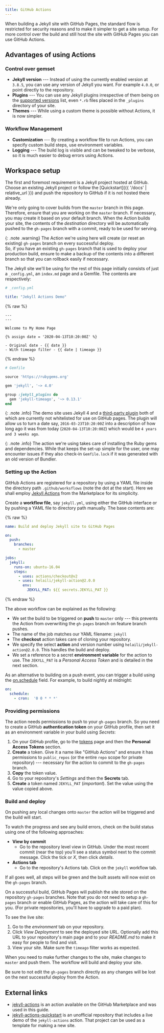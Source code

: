 ```yaml
---
title: GitHub Actions
---
```


When building a Jekyll site with GitHub Pages, the standard flow is restricted for security reasons
and to make it simpler to get a site setup. For more control over the build and still host the site
with GitHub Pages you can use GitHub Actions.


## Advantages of using Actions

### Control over gemset

- **Jekyll version** --- Instead of using the currently enabled version at `3.8.5`, you can use any
  version of Jekyll you want. For example `4.0.0`, or point directly to the repository.
- **Plugins** --- You can use any Jekyll plugins irrespective of them being on the
  [supported versions][ghp-whitelist] list, even `*.rb` files placed in the `_plugins` directory
  of your site.
- **Themes** --- While using a custom theme is possible without Actions, it is now simpler.

### Workflow Management

- **Customization** --- By creating a workflow file to run Actions, you can specify custom build
  steps, use environment variables.
- **Logging** --- The build log is visible and can be tweaked to be verbose, so it is much easier to
  debug errors using Actions.


## Workspace setup

The first and foremost requirement is a Jekyll project hosted at GitHub. Choose an existing Jekyll
project or follow the [Quickstart]({{ '/docs' | relative_url }}) and push the repository to GitHub
if it is not hosted there already.

We're only going to cover builds from the `master` branch in this page. Therefore, ensure that you
are working on the `master` branch. If necessary, you may create it based on your default branch.
When the Action builds your site, the contents of the *destination* directory will be automatically
pushed to the `gh-pages` branch with a commit, ready to be used for serving.

{: .note .warning}
The Action we're using here will create (or reset an existing) `gh-pages` branch on every successful
deploy.<br/> So, if you have an existing `gh-pages` branch that is used to deploy your production
build, ensure to make a backup of the contents into a different branch so that you can rollback
easily if necessary.

The Jekyll site we'll be using for the rest of this page initially consists of just a `_config.yml`,
an `index.md` page and a Gemfile. The contents are respectively:

```yaml
# _config.yml

title: "Jekyll Actions Demo"
```

{% raw %}
```liquid
---
---

Welcome to My Home Page

{% assign date = '2020-04-13T10:20:00Z' %}

- Original date - {{ date }}
- With timeago filter - {{ date | timeago }}
```
{% endraw %}


```ruby
# Gemfile

source 'https://rubygems.org'

gem 'jekyll', '~> 4.0'

group :jekyll_plugins do
  gem 'jekyll-timeago', '~> 0.13.1'
end
```

{: .note .info}
The demo site uses Jekyll 4 and a [third-party plugin][timeago-plugin] both of which are
currently not whitelisted for use on GitHub pages. The plugin will allow us to turn a date say,
`2016-03-23T10:20:00Z` into a description of how long ago it was from today (`2020-04-13T10:20:00Z`)
which would be `4 years and 3 weeks ago`.

{: .note .info}
The action we're using takes care of installing the Ruby gems and dependencies. While that keeps
the set-up simple for the user, one may encounter issues if they also check-in `Gemfile.lock` if it
was generated with an old version of Bundler.

### Setting up the Action

GitHub Actions are registered for a repository by using a YAML file inside the directory path
`.github/worksflows` (note the dot at the start). Here we shall employ
[Jekyll Actions][jekyll-actions] from the Marketplace for its simplicity.

Create a **workflow file**, say `jekyll.yml`, using either the GitHub interface or by pushing
a YAML file to directory path manually. The base contents are:

{% raw %}
```yaml
name: Build and deploy Jekyll site to GitHub Pages

on:
  push:
    branches:
      - master

jobs:
  jekyll:
    runs-on: ubuntu-16.04
    steps:
      - uses: actions/checkout@v2
      - uses: helaili/jekyll-action@2.0.0
        env:
          JEKYLL_PAT: ${{ secrets.JEKYLL_PAT }}
```
{% endraw %}

The above workflow can be explained as the following:

- We set the build to be triggered on **push** to `master` only --- this prevents the Action from
  overwriting the `gh-pages` branch on feature branch pushes.
- The name of the job matches our YAML filename: `jekyll`
- The **checkout** action takes care of cloning your repository.
- We specify the select **action** and version number using `helaili/jekyll-action@2.0.0`. This
  handles the build and deploy.
- We set a reference to a secret **environment variable** for the action to use. The `JEKYLL_PAT`
  is a *Personal Access Token* and is detailed in the next section.

As an alternative to building on a push event, you can trigger a build using the [on.schedule]
field. For example, to build nightly at midnight:

```yaml
on:
  schedule:
    - cron:  '0 0 * * *'
```

[on.schedule]: https://help.github.com/en/actions/reference/workflow-syntax-for-github-actions#onschedule

### Providing permissions

The action needs permissions to push to your `gh-pages` branch. So you need to create a GitHub
**authentication token** on your GitHub profile, then set it as an environment variable in your
build using _Secrets_:

1. On your GitHub profile, go to the [tokens] page and then
   the **Personal Access Tokens** section.
2. **Create** a token. Give it a name like "GitHub Actions" and ensure it has permissions to
   `public_repos` (or the entire `repo` scope for private repository) --- necessary for the action
   to commit to the `gh-pages` branch.
3. **Copy** the token value.
4. Go to your repository's _Settings_ and then the **Secrets** tab.
5. **Create** a token named `JEKYLL_PAT` (*important*). Set the value using the value copied above.

### Build and deploy

On pushing any local changes onto `master` the action will be triggered and the build will start.

To watch the progress and see any build errors, check on the build status using one of the following
approaches:

- **View by commit**
    - Go to the repository level view in GitHub. Under the most recent commit (near the top) you’ll
      see a status symbol next to the commit message. Click the tick or _X_, then click _details_.
- **Actions tab**
    - Go to the repository's Actions tab. Click on the `jekyll` workflow tab.

If all goes well, all steps will be green and the built assets will now exist on the `gh-pages`
branch.

On a successful build, GitHub Pages will publish the site stored on the repository `gh-pages`
branches. Note that you do not need to setup a `gh-pages` branch or enable GitHub Pages, as the
action will take care of this for you.
(For private repositories, you'll have to upgrade to a paid plan).

To see the live site:

1. Go to the _environment_ tab on your repository.
2. Click _View Deployment_ to see the deployed site URL. Optionally add this URL to your
   repository's main page and to your _README.md_ to make it easy for people to find and visit.
4. View your site. Make sure the `timeago` filter works as expected.

When you need to make further changes to the site, make changes to `master` and push them. The
workflow will build and deploy your site.

Be sure to not edit the `gh-pages` branch directly as any changes will be lost on the next
successful deploy from the Action.

## External links

- [jekyll-actions] is an action available on the GitHub Marketplace and was used in this guide.
- [jekyll-actions-quickstart] is an unofficial repository that includes a live demo of the
  `jekyll-actions` action. That project can be used as a template for making a new site.


[ghp-whitelist]: https://pages.github.com/versions/
[timeago-plugin]: https://rubygems.org/gems/jekyll-timeago
[tokens]: https://github.com/settings/tokens
[jekyll-actions]: https://github.com/marketplace/actions/jekyll-actions
[jekyll-actions-quickstart]: https://github.com/MichaelCurrin/jekyll-actions-quickstart
